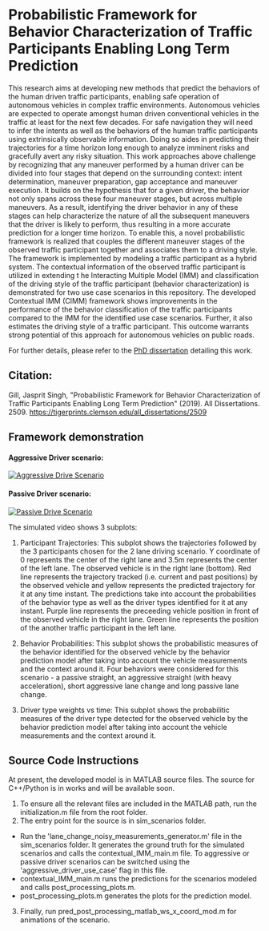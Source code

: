 # Probabilistic Framework for Behavior Characterization of Traffic Participants Enabling Long Term Prediction
This research aims at developing new methods that predict the behaviors of the human driven traffic participants, enabling safe operation of autonomous vehicles in complex traffic environments. Autonomous vehicles are expected to operate amongst human driven conventional vehicles in the traffic at least for the next few decades. For safe navigation they will need to infer the intents as well as the behaviors of the human traffic participants using extrinsically observable information. Doing so aides in predicting their trajectories for a time horizon long enough to analyze imminent risks and gracefully avert any risky situation. This work approaches above challenge by recognizing that any maneuver performed by a human driver can be divided into four stages that depend on the surrounding context: intent determination, maneuver preparation, gap acceptance and maneuver execution. It builds on the hypothesis that for a given driver, the behavior not only spans across these four maneuver stages, but across multiple maneuvers. As a result, identifying the driver behavior in any of these stages can help characterize the nature of all the subsequent maneuvers that the driver is likely to perform, thus resulting in a more accurate prediction for a longer time horizon. To enable this, a novel probabilistic framework is realized that couples the different maneuver stages of the observed traffic participant together and associates them to a driving style. The framework is implemented by modeling a traffic participant as a hybrid system. The contextual information of the observed traffic participant is utilized in extending t he Interacting Multiple Model (IMM) and classification of the driving style of the traffic participant (behavior characterization) is demonstrated for two use case scenarios in this repository. The developed Contextual IMM (CIMM) framework shows improvements in the performance of the behavior classification of the traffic participants compared to the IMM for the identified use case scenarios. Further, it also estimates the driving style of a traffic participant. This outcome warrants strong potential of this approach for autonomous vehicles on public roads.

For further details, please refer to the [PhD dissertation](https://tigerprints.clemson.edu/all_dissertations/2509) detailing this work.

## Citation: 
Gill, Jasprit Singh, "Probabilistic Framework for Behavior Characterization of Traffic Participants Enabling Long Term Prediction" (2019). All Dissertations. 2509.
https://tigerprints.clemson.edu/all_dissertations/2509

## Framework demonstration
#### Aggressive Driver scenario:
[![Aggressive Drive Scenario](https://github.com/jollysg/contextual_behavior_prediction/blob/master/readme_images/aggressive_driver_scenario.png)](https://www.youtube.com/embed/viispI7NazM)

#### Passive Driver scenario: 
[![Passive Drive Scenario](https://github.com/jollysg/contextual_behavior_prediction/blob/master/readme_images/passive_driver_scenario.png)](https://www.youtube.com/embed/KN_oYHsRDd4)

The simulated video shows 3 subplots:
1. Participant Trajectories: This subplot shows the trajectories followed by the 3 participants chosen for the 2 lane driving scenario. Y coordinate of 0 represents the center of the right lane and 3.5m represents the center of the left lane. The observed vehicle is in the right lane (bottom). Red line represents the trajectory tracked (i.e. current and past positions) by the observed vehicle and yellow represents the predicted trajectory for it at any time instant. The predictions take into account the probabilities of the behavior type as well as the driver types identified for it at any instant. Purple line represents the preceeding vehicle position in front of the observed vehicle in the right lane. Green line represents the position of the another traffic participant in the left lane. 

2. Behavior Probabilities: This subplot shows the probabilistic measures of the behavior identified for the observed vehicle by the behavior prediction model after taking into account the vehicle measurements and the context around it. Four behaviors were considered for this scenario - a passive straight, an aggressive straight (with heavy acceleration), short aggressive lane change and long passive lane change.

3. Driver type weights vs time: This subplot shows the probabilitic measures of the driver type detected for the observed vehicle by the behavior prediction model after taking into account the vehicle measurements and the context around it. 

## Source Code Instructions
At present, the developed model is in MATLAB source files. The source for C++/Python is in works and will be available soon. 


1. To ensure all the relevant files are included in the MATLAB path, run the initialization.m file from the root folder.
2. The entry point for the source is in sim_scenarios folder. 
- Run the 'lane_change_noisy_measurements_generator.m' file in the sim_scenarios folder. It generates the ground truth for the simulated scenarios and calls the contextual_IMM_main.m file. To aggressive or passive driver scenarios can be switched using the 'aggressive_driver_use_case' flag in this file.
- contextual_IMM_main.m runs the predictions for the scenarios modeled and calls post_processing_plots.m.
- post_processing_plots.m generates the plots for the prediction model.
3. Finally, run pred_post_processing_matlab_ws_x_coord_mod.m for animations of the scenario.

